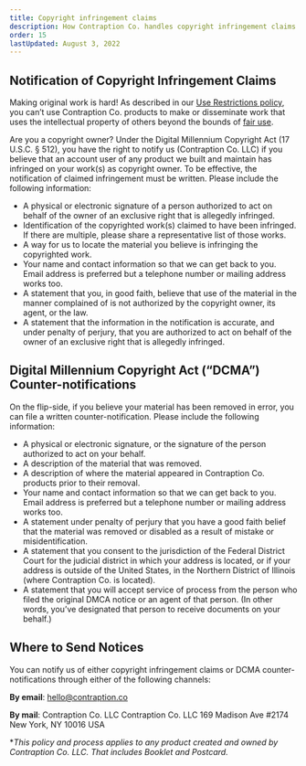 ```yaml
---
title: Copyright infringement claims
description: How Contraption Co. handles copyright infringement claims.
order: 15
lastUpdated: August 3, 2022
---
```


## Notification of Copyright Infringement Claims

Making original work is hard! As described in our [Use Restrictions policy](/policies/abuse), you can’t use Contraption Co. products to make or disseminate work that uses the intellectual property of others beyond the bounds of [fair use](https://www.copyright.gov/fair-use/more-info.html).

Are you a copyright owner? Under the Digital Millennium Copyright Act (17 U.S.C. § 512), you have the right to notify us (Contraption Co. LLC) if you believe that an account user of any product we built and maintain has infringed on your work(s) as copyright owner. To be effective, the notification of claimed infringement must be written. Please include the following information:

- A physical or electronic signature of a person authorized to act on behalf of the owner of an exclusive right that is allegedly infringed.
- Identification of the copyrighted work(s) claimed to have been infringed. If there are multiple, please share a representative list of those works.
- A way for us to locate the material you believe is infringing the copyrighted work.
- Your name and contact information so that we can get back to you. Email address is preferred but a telephone number or mailing address works too.
- A statement that you, in good faith, believe that use of the material in the manner complained of is not authorized by the copyright owner, its agent, or the law.
- A statement that the information in the notification is accurate, and under penalty of perjury, that you are authorized to act on behalf of the owner of an exclusive right that is allegedly infringed.

## Digital Millennium Copyright Act (“DCMA”) Counter-notifications

On the flip-side, if you believe your material has been removed in error, you can file a written counter-notification. Please include the following information:

- A physical or electronic signature, or the signature of the person authorized to act on your behalf.
- A description of the material that was removed.
- A description of where the material appeared in Contraption Co. products prior to their removal.
- Your name and contact information so that we can get back to you. Email address is preferred but a telephone number or mailing address works too.
- A statement under penalty of perjury that you have a good faith belief that the material was removed or disabled as a result of mistake or misidentification.
- A statement that you consent to the jurisdiction of the Federal District Court for the judicial district in which your address is located, or if your address is outside of the United States, in the Northern District of Illinois (where Contraption Co. is located).
- A statement that you will accept service of process from the person who filed the original DMCA notice or an agent of that person. (In other words, you’ve designated that person to receive documents on your behalf.)

## Where to Send Notices

You can notify us of either copyright infringement claims or DCMA counter-notifications through either of the following channels:

**By email**: [hello@contraption.co](mailto:hello@contraption.co)

**By mail**: Contraption Co. LLC
Contraption Co. LLC
169 Madison Ave #2174
New York, NY 10016
USA

**This policy and process applies to any product created and owned by Contraption Co. LLC. That includes Booklet and Postcard.*
